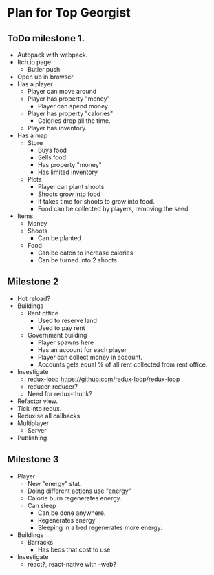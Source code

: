 # Plan for Top Georgist

## ToDo milestone 1.

* Autopack with webpack.
* Itch.io page
	* Butler push
* Open up in browser
* Has a player
	* Player can move around
	* Player has property "money"
		* Player can spend money.
	* Player has property "calories"
		* Calories drop all the time.
	* Player has inventory.
* Has a map
	* Store
		* Buys food
		* Sells food
		* Has property "money"
		* Has limited inventory
	* Plots
		* Player can plant shoots
		* Shoots grow into food
		* It takes time for shoots to grow into food.
		* Food can be collected by players, removing the seed.
* Items
	* Money
	* Shoots
		* Can be planted
	* Food
		* Can be eaten to increase calories
		* Can be turned into 2 shoots.

## Milestone 2

* Hot reload?
* Buildings
	* Rent office
		* Used to reserve land
		* Used to pay rent
	* Government building
		* Player spawns here
		* Has an account for each player
		* Player can collect money in account.
		* Accounts gets equal % of all rent collected from rent office.
* Investigate
	* redux-loop https://github.com/redux-loop/redux-loop
	* reducer-reducer?
	* Need for redux-thunk?
* Refactor view.
* Tick into redux.
* Reduxise all callbacks.
* Multiplayer
	* Server
* Publishing

## Milestone 3
* Player
	* New "energy" stat.
	* Doing different actions use "energy"
	* Calorie burn regenerates energy.
	* Can sleep
		* Can be done anywhere.
		* Regenerates energy
		* Sleeping in a bed regenerates more energy.
* Buildings
	* Barracks
		* Has beds that cost to use
* Investigate
	* react?, react-native with -web?
